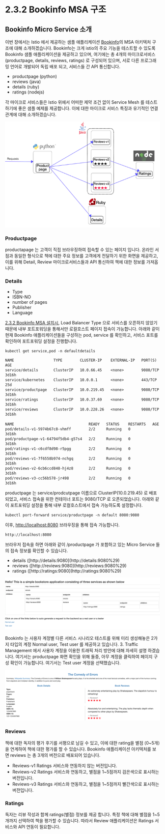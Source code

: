 # 2.3.2 Bookinfo MSA 구조

## Bookinfo Micro Service 소개

이번 장에서는 Istio 에서 제공하는 샘플 애플리케이션 [Bookinfo](https://istio.io/v1.7/docs/examples/bookinfo/)의 MSA 아키텍처 구조에 대해 소개하겠습니다. Bookinfo는 크게 istio의 주요 기능을 테스트할 수 있도록 Bookinfo 샘플 애플리케이션을 제공하고 있으며, 여기에는 총 4개의 마이크로서비스 \(productpage, details, reviews, ratings\) 로 구성되어 있으며, 서로 다른 프로그래밍 언어로 개발되어 독립 배포 되고, 서비스들 간 API 통신합니다.

* productpage \(python\)
* reviews \(java\)
* details \(ruby\)
* ratings \(nodejs\)

각 마이크로 서비스들은 Istio 위에서 어떠한 제약 조건 없이 Service Mesh 를 테스트하기에 좋은 샘플 예제를 제공합니다. 이에 대한 마이크로 서비스 특징과 유기적인 연결관계에 대해 소개하겠습니다.

![Bookinfo &#xC560;&#xD50C;&#xB9AC;&#xCF00;&#xC774;&#xC158; &#xC544;&#xD0A4;&#xD14C;&#xCC98;](../../../.gitbook/assets/image%20%2835%29.png)

### Productpage

productapage 는 고객이 직접 브라우징하여 접속할 수 있는 페이지 입니다. 온라인 서점과 동일한 형식으로 책에 대한 주요 정보를 고객에게 전달하기 위한 화면을 제공하고, 이를 위해 Detail, Review 마이크로서비스들과 API 통신하여 책에 대한 정보를 가져옵니다.

### Details

* Type
* ISBN-NO
* number of pages
* Publisher
* Language

[2.3.2 Bookinfo MSA 설치시](../2.2.1.istio-install-guide/2.3.2-bookinfo-msa.md), Load Balancer Type 으로 서비스를 오픈하지 않았기 때문에 내부 포트포워딩을 통해서만 로컬호스트 페이지 접속이 가능합니다. 아래와 같이 현재 Bookinfo 애플리케이션들을 구성하는 pod, service 를 확인하고, 서비스 포트를 확인하여 포트포워딩 설정을 진행합니다.

```text
kubectl get service,pod -n defaultdetails
```

```text
NAME                  TYPE        CLUSTER-IP    EXTERNAL-IP   PORT(S)    AGE
service/details       ClusterIP   10.0.66.45    <none>        9080/TCP   3d16h
service/kubernetes    ClusterIP   10.0.0.1      <none>        443/TCP    25d
service/productpage   ClusterIP   10.0.219.45   <none>        9080/TCP   3d16h
service/ratings       ClusterIP   10.0.37.69    <none>        9080/TCP   3d16h
service/reviews       ClusterIP   10.0.228.26   <none>        9080/TCP   3d16h

NAME                                  READY   STATUS    RESTARTS   AGE
pod/details-v1-5974b67c8-vhmff        2/2     Running   0          3d16h
pod/productpage-v1-64794f5db4-g57s4   2/2     Running   0          3d16h
pod/ratings-v1-c6cdf8d98-r5pgg        2/2     Running   0          3d16h
pod/reviews-v1-7f6558b974-nchgq       2/2     Running   0          3d16h
pod/reviews-v2-6cb6ccd848-hj4z8       2/2     Running   0          3d16h
pod/reviews-v3-cc56b578-jr498         2/2     Running   0          3d16h
```

productpage 는 service/prodcutpage 이름으로 ClusterIP\(10.0.219.45\) 로 배포되었고, 서비스 접속을 위한 컨테이너 포트는 9080/TCP 로 오픈되었습니다. 아래와 같이 포트포워딩 설정을 통해 내부 로컬호스트에서 접속 가능하도록 설정합니다.

```text
kubectl port-forward service/productpage -n default 8080:9080
```

이후, [http://localhost:8080](http://localhost:8080) 브라우징을 통해 접속 가능합니다.

```text
http://localhost:8080
```

브라우저 접속을 하면 아래와 같이 /productpage 가 포함하고 있는 Micro Service 들의 접속 정보를 확인할 수 있습니다.

* details \([http://details:9080\](http://details:9080%29\)
* reviews \([http://reviews:9080\](http://reviews:9080%29\)
* ratings \([http://ratings:9080\](http://ratings:9080%29\)

![](../../../.gitbook/assets/image%20%2833%29.png)

Bookinfo 는 사용자 계정별 다른 서비스 시나리오 테스트를 위해 미리 생성해놓은 2가지 타입의 계정 Normal user, Test user 를 제공하고 있습니다. 3. Traffic Management 에서 사용자 계정을 이용한 트래픽 처리 방안에 대해 자세히 설명 하겠습니다. 여기서는 productpage 화면 확인을 위해 둘중, 아무 계정을 클릭하여 페이지 구성 확인이 가능합니다. 여기서는 Test user 계정을 선택했습니다.

![](../../../.gitbook/assets/image%20%2834%29.png)

### Reviews

책에 대한 독자의 평가 후기를 서평으로 남길 수 있고, 이에 대한 rating을 별점 \(0~5개\)을 연계하여 책에 대한 평가를 할 수 있습니다. Bookinfo 애플리케이션 아키텍처를 보면 reviews 는 총 3개의 버전으로 배포되어 있습니다.

* Reviews-v1 Ratings 서비스와 연동하지 않는 버전입니다.
* Reviews-v2 Ratings 서비스와 연동하고, 별점을 1~5점까지 검은색으로 표시하는 버전입니다.
* Reviews-v3 Ratings 서비스와 연동하고, 별점을 1~5점까지 빨간색으로 표시하는 버전입니다.

### Ratings

독자는 리뷰 작성과 함께 ratings\(별점\) 정보를 제공 합니다. 특정 책에 대해 별점을 1~5개까지 선택하여 책을 평가할 수 있습니다. 따라서 Review 애플리케이션은 Ratings 서비스와 API 연동이 필요합니다.

